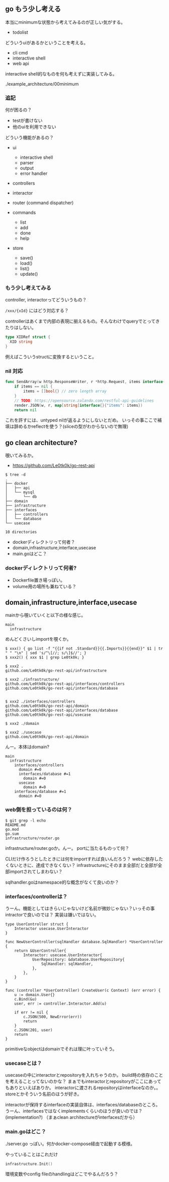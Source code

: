 ## go もう少し考える

本当にminimumな状態から考えてみるのが正しい気がする。

- todolist

どういうuiがあるかということを考える。

- cli cmd
- interactive shell
- web api

interactive shell的なものを何も考えずに実装してみる。

./example_architecture/00minimum

### 追記

何が困るの？

- testが書けない
- 他のuiを利用できない

どういう機能があるの？

- ui

  - interactive shell
  - parser
  - output
  - error handler
- controllers
- interactor
- router (command dispatcher)
- commands

  - list
  - add
  - done
  - help
- store
  - save()
  - load()
  - list()
  - update()

### もう少し考えてみる

controller, interactorってどういうもの？

`/xxx/{xId}` にはどう対応する？

controllerはあくまで内部の表現に揃えるもの。そんなわけでqueryでとってきたりはしない。

```go
type XIDRef struct {
  XID string
}
```

例えばこういうstructに変換するということ。

### nil 対応

```go
func SendArray(w http.ResponseWriter, r *http.Request, items interface{}) error {
	if items == nil {
		items = []bool{} // zero length array
	}
	// TODO: https://opensource.zalando.com/restful-api-guidelines
	render.JSON(w, r, map[string]interface{}{"items": items})
	return nil
```

これを許すには、untyped nilが返るようにしないとだめ。
いっその事ここで補填は辞めるかreflectを使う？(sliceの型がわからないので無理)

## go clean architecture?

覗いてみるか。

- https://github.com/Le0tk0k/go-rest-api


```console
$ tree -d
.
├── docker
│   ├── api
│   └── mysql
│       └── db
├── domain
├── infrastructure
├── interfaces
│   ├── controllers
│   └── database
└── usecase

10 directories
```

- dockerディレクトリって何者？
- domain,infrastructure,interface,usecase
- main.goはどこ？

### dockerディレクトリって何者?

- Dockerfile置き場っぽい。
- volume用の場所も兼ねている？

## domain,infrastructure,interface,usecase

mainから覗いていくと以下の様な感じ。

```
main
  infrastructure
```

めんどくさいしimportを覗くか。

```console
$ xxx() { go list -f "{{if not .Standard}}{{.Imports}}{{end}}" $1 | tr " " "\n" | sed 's/^\[//; s/\]$//'; }
$ xxx2() { xxx $1 | grep Le0tk0k; }

$ xxx2 .
github.com/Le0tk0k/go-rest-api/infrastructure

$ xxx2 ./infrastructure/
github.com/Le0tk0k/go-rest-api/interfaces/controllers
github.com/Le0tk0k/go-rest-api/interfaces/database


$ xxx2 ./interfaces/controllers
github.com/Le0tk0k/go-rest-api/domain
github.com/Le0tk0k/go-rest-api/interfaces/database
github.com/Le0tk0k/go-rest-api/usecase

$ xxx2 ./domain

$ xxx2 ./usecase
github.com/Le0tk0k/go-rest-api/domain
```

んー。本体はdomain?

```
main
  infrastructure
    interfaces/controllers
      domain #=0
      interfaces/database #=1
        domain #=0
      usecase
        domain #=0
    interfaces/database #=1
      domain #=0
```

### web側を担っているのは何？

```console
$ git grep -l echo
README.md
go.mod
go.sum
infrastructure/router.go
```

infrastructure/router.goか。んー。
portに当たるものって何？

CLIだけ作ろうとしたときには何をimportすれば良いんだろう？
webに依存したくないときに、達成できなくない？
infrastructureにそのまま全部だと全部が全部importされてしまわない？

sqlhandler.goはnamespace的な概念がなくて良いのか？

### interfaces/controllerは？

うーん。機能としてはきらいじゃないけど名前が微妙じゃない？いっその事intractorで良いのでは？
実装は嫌いではない。

```
type UserController struct {
	Interactor usecase.UserInteractor
}

func NewUserController(sqlHandler database.SqlHandler) *UserController {
	return &UserController{
		Interactor: usecase.UserInteractor{
			UserRepository: &database.UserRepository{
				SqlHandler: sqlHandler,
			},
		},
	}
}

func (controller *UserController) CreateUser(c Context) (err error) {
	u := domain.User{}
	c.Bind(&u)
	user, err := controller.Interactor.Add(u)

	if err != nil {
		c.JSON(500, NewError(err))
		return
	}
	c.JSON(201, user)
	return
}
```

primitiveなobjectはdomainでそれは理に叶っていそう。

### usecaseとは？

usecaseの中にinteractorとrepositoryを入れちゃうのか。
build時の依存のことを考えることってないのかな？
まぁでもinteractorとrepositoryがここにあってもありといえばありか。
interactorに渡されるrepositoryはinterfaceなのか。。storeとかそういう名前のほうが好き。

interactorが保持するinterfaceの実装自体は、interfaces/databaseのところ。
うーん、interfacesではなくimplementsくらいのほうが良いのでは？ (implementation?)
（まぁclean architectureがinterfacesだから）

### main.goはどこ？

./server.go っぽい。何かdocker-compose経由で起動する模様。

やっていることはこれだけ

```go
infrastructure.Init()
```

環境変数やconfig fileのhandlingはどこでやるんだろう？
